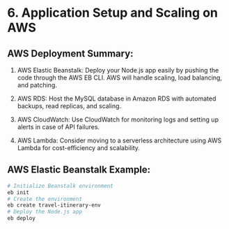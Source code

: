 # 6. Application Setup and Scaling on AWS

## AWS Deployment Summary:

1. AWS Elastic Beanstalk: Deploy your Node.js app easily by pushing the code through the AWS EB CLI. AWS will handle scaling, load balancing, and patching.

2. AWS RDS: Host the MySQL database in Amazon RDS with automated backups, read replicas, and scaling.

3. AWS CloudWatch: Use CloudWatch for monitoring logs and setting up alerts in case of API failures.

4. AWS Lambda: Consider moving to a serverless architecture using AWS Lambda for cost-efficiency and scalability.

## AWS Elastic Beanstalk Example: 

```bash 
# Initialize Beanstalk environment
eb init
# Create the environment
eb create travel-itinerary-env
# Deploy the Node.js app
eb deploy

